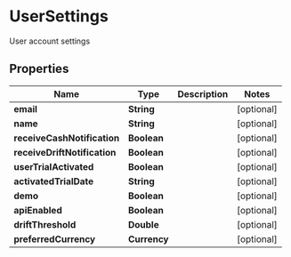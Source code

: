 

# UserSettings

User account settings

## Properties

| Name | Type | Description | Notes |
|------------ | ------------- | ------------- | -------------|
|**email** | **String** |  |  [optional] |
|**name** | **String** |  |  [optional] |
|**receiveCashNotification** | **Boolean** |  |  [optional] |
|**receiveDriftNotification** | **Boolean** |  |  [optional] |
|**userTrialActivated** | **Boolean** |  |  [optional] |
|**activatedTrialDate** | **String** |  |  [optional] |
|**demo** | **Boolean** |  |  [optional] |
|**apiEnabled** | **Boolean** |  |  [optional] |
|**driftThreshold** | **Double** |  |  [optional] |
|**preferredCurrency** | **Currency** |  |  [optional] |



